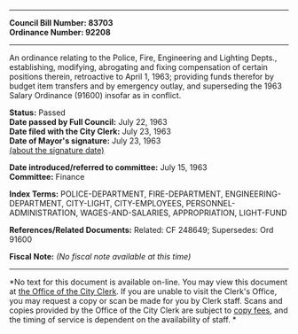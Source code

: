* * * * *  
  
**Council Bill Number: [](#h0)[](#h2)83703**   
**Ordinance Number: 92208**  
  
* * * * *  
  
An ordinance relating to the Police, Fire, Engineering and Lighting Depts., establishing, modifying, abrogating and fixing compensation of certain positions therein, retroactive to April 1, 1963; providing funds therefor by budget item transfers and by emergency outlay, and superseding the 1963 Salary Ordinance (91600) insofar as in conflict.  
  
**Status:** Passed   
**Date passed by Full Council:** July 22, 1963   
**Date filed with the City Clerk:** July 23, 1963   
**Date of Mayor's signature:** July 23, 1963   
[(about the signature date)](/~public/approvaldate.htm)   
  
  
**Date introduced/referred to committee:** July 15, 1963   
**Committee:** Finance   
  
**Index Terms:** POLICE-DEPARTMENT, FIRE-DEPARTMENT, ENGINEERING-DEPARTMENT, CITY-LIGHT, CITY-EMPLOYEES, PERSONNEL-ADMINISTRATION, WAGES-AND-SALARIES, APPROPRIATION, LIGHT-FUND  
  
**References/Related Documents:** Related: CF 248649; Supersedes: Ord 91600  
  
**Fiscal Note:** *(No fiscal note available at this time)*  
  
* * * * *  
  
*No text for this document is available on-line. You may view this document at [the Office of the City Clerk](http://www.seattle.gov/leg/clerk/contactUs.htm). If you are unable to visit the Clerk's Office, you may request a copy or scan be made for you by Clerk staff. Scans and copies provided by the Office of the City Clerk are subject to [copy fees](http://clerk.seattle.gov/~public/clerkfees.htm), and the timing of service is dependent on the availability of staff. *  
  
  
